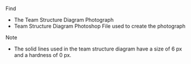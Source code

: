 Find
* The Team Structure Diagram Photograph
* Team Structure Diagram Photoshop File used to create the photograph

Note
* The solid lines used in the team structure diagram have a size of 6 px and a hardness of 0 px.
